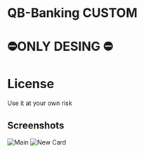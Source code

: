 # QB-Banking CUSTOM

# ⛔**ONLY DESING** ⛔

# License

 Use it at your own risk


## Screenshots
![Main](https://i.imgur.com/gMS0E48.png)
![New Card](https://i.imgur.com/yF4c778.png)



